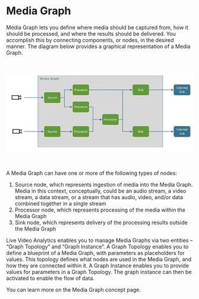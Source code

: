 # Media Graph

Media Graph lets you define where media should be captured from, how it should be processed, and where the results should be delivered. You accomplish this by connecting components, or nodes, in the desired manner. The diagram below provides a graphical representation of a Media Graph. 

<br>
<p align="center">
  <img src="./images/media-graph.png" title="Media Graph"/>
</p>
<br>

A Media Graph can have one or more of the following types of nodes:

1. Source node, which represents ingestion of media into the Media Graph. Media in this context, conceptually, could be an audio stream, a video stream, a data stream, or a stream that has audio, video, and/or data combined together in a single stream
2. Processor node, which represents processing of the media within the Media Graph
3. Sink node, which represents delivery of the processing results outside the Media Graph

Live Video Analytics enables you to manage Media Graphs via two entities – “Graph Topology” and “Graph Instance”. A Graph Topology enables you to define a blueprint of a Media Graph, with parameters as placeholders for values. This topology defines what nodes are used in the Media Graph, and how they are connected within it. A Graph Instance enables you to provide values for parameters in a Graph Topology. The graph instance can then be activated to enable the flow of data.

You can learn more on the Media Graph concept page.
